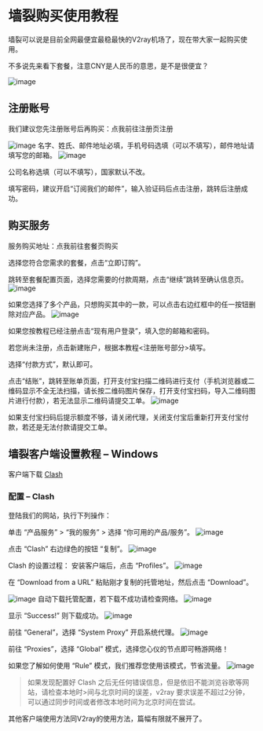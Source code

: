 # 墙裂购买使用教程

墙裂可以说是目前全网最便宜最稳最快的V2ray机场了，现在带大家一起购买使用。

不多说先来看下套餐，注意CNY是人民币的意思，是不是很便宜？

![image](./image/qianglie/image1.png)

## 注册账号
我们建议您先注册账号后再购买：点我前往注册页注册

![image](./image/qianglie/image2.png)
名字、姓氏、邮件地址必填，手机号码选填（可以不填写），邮件地址请填写您的邮箱。
![image](./image/qianglie/image3.png)

公司名称选填（可以不填写），国家默认不改。

填写密码，建议开启“订阅我们的邮件”，输入验证码后点击注册，跳转后注册成功。

## 购买服务
服务购买地址：点我前往套餐页购买

选择您符合您需求的套餐，点击“立即订购”。

跳转至套餐配置页面，选择您需要的付款周期，点击“继续”跳转至确认信息页。
![image](./image/qianglie/image4.png)


如果您选择了多个产品，只想购买其中的一款，可以点击右边红框中的任一按钮删除对应产品。
![image](./image/qianglie/image5.png)


如果您按教程已经注册点击“现有用户登录”，填入您的邮箱和密码。

若您尚未注册，点击新建账户，根据本教程<注册账号部分>填写。

选择“付款方式”，默认即可。

点击“结账”，跳转至账单页面，打开支付宝扫描二维码进行支付（手机浏览器或二维码显示不全无法扫描，请长按二维码图片保存，打开支付宝扫码，导入二维码图片进行付款），若无法显示二维码请提交工单。
![image](./image/qianglie/image6.png)


如果支付宝扫码后提示额度不够，请关闭代理，关闭支付宝后重新打开支付宝付款，若还是无法付款请提交工单。

## 墙裂客户端设置教程 – Windows
客户端下载
[Clash](https://git.io/fjyhN)


### 配置 – Clash

登陆我们的网站，执行下列操作：

单击 “产品服务” > “我的服务” > 选择 “你可用的产品/服务”。
![image](./image/qianglie/image7.png)

点击 “Clash” 右边绿色的按钮 “复制”。
![image](./image/qianglie/image8.png)

Clash 的设置过程：
安装客户端后，点击 “Profiles”。
![image](./image/qianglie/image9.png)

在 “Download from a URL” 粘贴刚才复制的托管地址，然后点击 “Download”。

![image](./image/qianglie/image10.png)
自动下载托管配置，若下载不成功请检查网络。
![image](./image/qianglie/image11.png)

显示 “Success!” 则下载成功。
![image](./image/qianglie/image12.png)

前往 “General”，选择 “System Proxy” 开启系统代理。
![image](./image/qianglie/image13.png)

前往 “Proxies”，选择 “Global” 模式，选择您心仪的节点即可畅游网络！

如果您了解如何使用 “Rule” 模式，我们推荐您使用该模式，节省流量。
![image](./image/qianglie/image14.png)

>如果发现配置好 Clash 之后无任何错误信息，但是依旧不能浏览谷歌等网站，请检查本地时>间与北京时间的误差，v2ray 要求误差不超过2分钟，可以通过同步时间或者修改本地时间为北京时间在尝试。

其他客户端使用方法同V2ray的使用方法，篇幅有限就不展开了。
